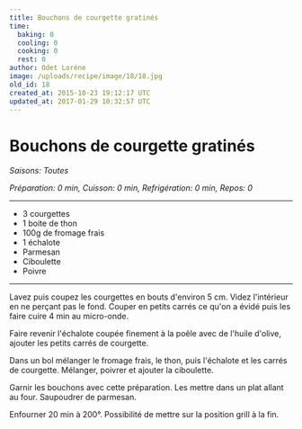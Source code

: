 ```yaml
---
title: Bouchons de courgette gratinés 
time:
  baking: 0
  cooling: 0
  cooking: 0
  rest: 0
author: Odet Lorène
image: /uploads/recipe/image/18/18.jpg
old_id: 18
created_at: 2015-10-23 19:12:17 UTC
updated_at: 2017-01-29 10:32:57 UTC
---
```


# Bouchons de courgette gratinés 



*Saisons: Toutes*

*Préparation: 0 min, Cuisson: 0 min, Refrigération: 0 min, Repos: 0*

---

- 3 courgettes
- 1 boite de thon
- 100g de fromage frais
- 1 échalote
- Parmesan
- Ciboulette
- Poivre

---

Lavez puis coupez les courgettes en bouts d'environ 5 cm. Videz l'intérieur en ne perçant pas le fond. Couper en petits carrés ce qu'on a évidé puis les faire cuire 4 min au micro-onde.

Faire revenir l'échalote coupée finement à la poêle avec de l'huile d'olive, ajouter les petits carrés de courgette.

Dans un bol mélanger le fromage frais, le thon, puis l'échalote et les carrés de courgette. Mélanger, poivrer et ajouter la ciboulette.

Garnir les bouchons avec cette préparation. Les mettre dans un plat allant au four. Saupoudrer de parmesan.

Enfourner 20 min à 200°. Possibilité de mettre sur la position grill à la fin.
